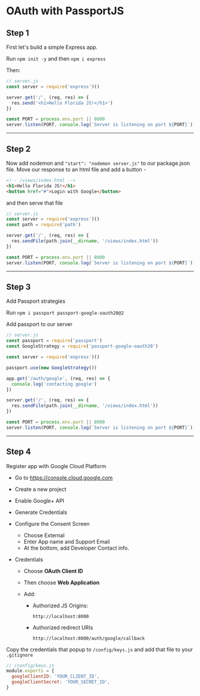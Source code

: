 # OAuth with PassportJS

## Step 1

First let's build a simple Express app.

Run `npm init -y` and then `npm i express`

Then:

```javascript
// server.js
const server = require('express')()

server.get('/', (req, res) => {
  res.send('<h1>Hello Florida JS!</h1>')
})

const PORT = process.env.port || 8000
server.listen(PORT, console.log(`Server is listening on port ${PORT}`))
```

---

## Step 2

Now add nodemon and `"start": "nodemon server.js"` to our package.json file.
Move our response to an html file and add a button -

```html
<!-- /views/index.html -->
<h1>Hello Florida JS!</h1>
<button href="#">Login with Google</button>
```

and then serve that file

```javascript
// server.js
const server = require('express')()
const path = require('path')

server.get('/', (req, res) => {
  res.sendFile(path.join(__dirname, '/views/index.html'))
})

const PORT = process.env.port || 8000
server.listen(PORT, console.log(`Server is listening on port ${PORT}`))
```

---

## Step 3

Add Passport strategies

Run `npm i passport passport-google-oauth20@2`

Add passport to our server

```javascript
// server.js
const passport = require('passport')
const GoogleStrategy = require('passport-google-oauth20')

const server = require('express')()

passport.use(new GoogleStrategy())

app.get('/auth/google', (req, res) => {
  console.log('contacting google')
})

server.get('/', (req, res) => {
  res.sendFile(path.join(__dirname, '/views/index.html'))
})

const PORT = process.env.port || 8000
server.listen(PORT, console.log(`Server is listening on port ${PORT}`))
```

---

## Step 4

Register app with Google Cloud Platform

- Go to https://console.cloud.google.com
- Create a new project
- Enable Google+ API
- Generate Credentials
- Configure the Consent Screen

  - Choose External
  - Enter App name and Support Email
  - At the bottom, add Developer Contact info.

- Credentials

  - Choose **OAuth Client ID**
  - Then choose **Web Application**
  - Add:

    - Authorized JS Origins:

      `http://localhost:8000`

    - Authorized redirect URIs

      `http://localhost:8000/auth/google/callback`

Copy the credentials that popup to `/config/keys.js` and add that file to your `.gitignore`

```javascript
// /config/keys.js
module.exports = {
  googleClientID: 'YOUR_CLIENT_ID',
  googleClientSecret: 'YOUR_SECRET_ID',
}
```
